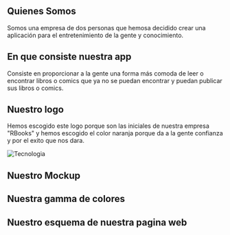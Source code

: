 ## Quienes Somos
Somos una empresa de dos personas que hemosa decidido crear una aplicación para el entretenimiento de la gente y conocimiento.


## En que consiste nuestra app
Consiste en proporcionar a la gente una forma más comoda de leer o encontrar libros o comics que ya no se puedan encontrar y puedan publicar sus libros o comics. 


## Nuestro logo
Hemos escogido este logo porque son las iniciales de nuestra empresa "RBooks" y hemos escogido el color naranja porque da a la gente confianza y por el exito que nos dara.

![Tecnologia](https://github.com/user-attachments/assets/c0ad1afa-c283-4864-9a8f-c9ec2767b1db)


## Nuestro Mockup


## Nuestra gamma de colores


## Nuestro esquema de nuestra pagina web



